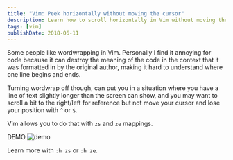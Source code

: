```yaml
---
title: "Vim: Peek horizontally without moving the cursor"
description: Learn how to scroll horizontally in Vim without moving the cursor using zs and ze mappings for better code navigation
tags: [vim]
publishDate: 2018-06-11
---
```


Some people like wordwrapping in Vim. Personally I find it annoying for code because it can destroy the meaning of the code in the context that it was formatted in by the original author, making it hard to understand where one line begins and ends. 

Turning wordwrap off though, can put you in a situation where you have a line of text slightly longer than the screen can show, and you may want to scroll a bit to the right/left for reference but not move your cursor and lose your position with `^` or `$`.

Vim allows you to do that with `zs` and `ze` mappings.

DEMO
![demo](/images/S4xRBaO.gif)

Learn more with `:h zs` or `:h ze`.